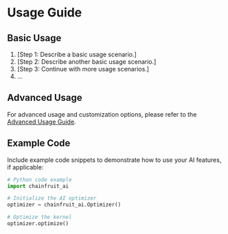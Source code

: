 # Usage Guide

## Basic Usage

1. [Step 1: Describe a basic usage scenario.]
2. [Step 2: Describe another basic usage scenario.]
3. [Step 3: Continue with more usage scenarios.]
4. ...

## Advanced Usage

For advanced usage and customization options, please refer to the [Advanced Usage Guide](advanced-usage.md).

## Example Code

Include example code snippets to demonstrate how to use your AI features, if applicable:

```python
# Python code example
import chainfruit_ai

# Initialize the AI optimizer
optimizer = chainfruit_ai.Optimizer()

# Optimize the kernel
optimizer.optimize()
